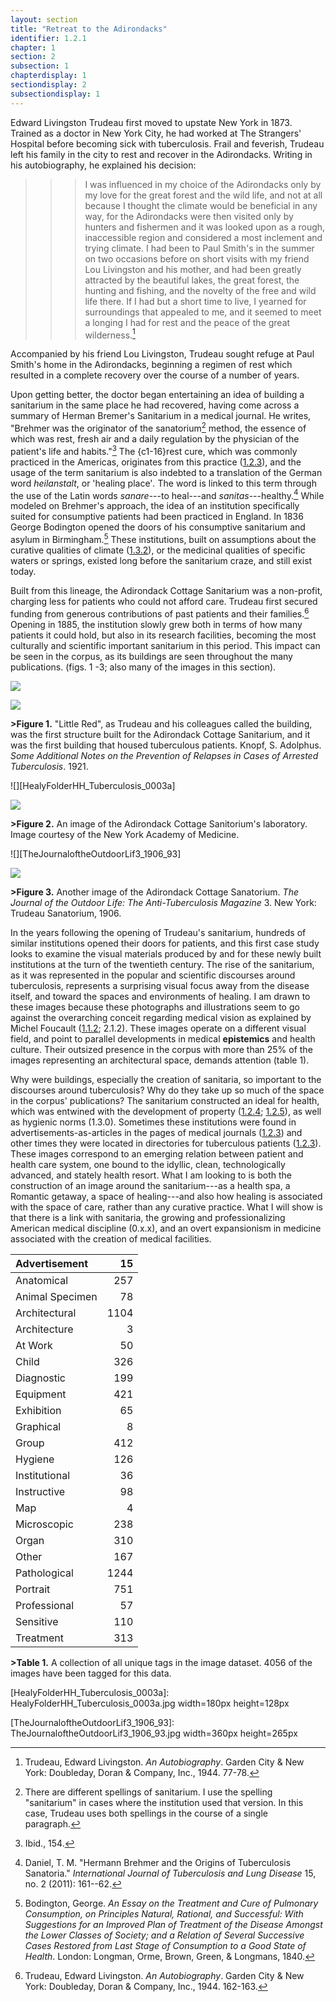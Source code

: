```yaml
---
layout: section
title: "Retreat to the Adirondacks"
identifier: 1.2.1
chapter: 1
section: 2
subsection: 1
chapterdisplay: 1
sectiondisplay: 2
subsectiondisplay: 1
---
```


Edward Livingston Trudeau first moved to upstate New York in 1873. Trained as a doctor in New York City, he had worked at The Strangers' Hospital before becoming sick with tuberculosis. Frail and feverish, Trudeau left his family in the city to rest and recover in the Adirondacks. Writing in his autobiography, he explained his decision:

> >>I was influenced in my choice of the Adirondacks only by my love for the great forest and the wild life, and not at all because I thought the climate would be beneficial in any way, for the Adirondacks were then visited only by hunters and fishermen and it was looked upon as a rough, inaccessible region and considered a most inclement and trying climate. I had been to Paul Smith's in the summer on two occasions before on short visits with my friend Lou Livingston and his mother, and had been greatly attracted by the beautiful lakes, the great forest, the hunting and fishing, and the novelty of the free and wild life there. If I had but a short time to live, I yearned for surroundings that appealed to me, and it seemed to meet a longing I had for rest and the peace of the great wilderness.[^fn1]

Accompanied by his friend Lou Livingston, Trudeau sought refuge at Paul Smith's home in the Adirondacks, beginning a regimen of rest which resulted in a complete recovery over the course of a number of years. 

Upon getting better, the doctor began entertaining an idea of building a sanitarium in the same place he had recovered, having come across a summary of Herman Bremer's Sanitarium in a medical journal. He writes, "Brehmer was the originator of the sanatorium[^fn2] method, the essence of which was rest, fresh air and a daily regulation by the physician of the patient's life and habits."[^fn3] The {c1-16}rest cure</b></span>, which was commonly practiced in the Americas, originates from this practice ([1.2.3](https://tuberculosisspecimen.github.io/diss/dissertation/1_2_3.html)), and the usage of the term sanitarium is also indebted to a translation of the German word *heilanstalt*, or 'healing place'*.* The word is linked to this term through the use of the Latin words *sanare*---to heal---and *sanitas*---healthy.[^fn4] While modeled on Brehmer's approach, the idea of an institution specifically suited for consumptive patients had been practiced in England. In 1836 George Bodington opened the doors of his consumptive sanitarium and asylum in Birmingham.[^fn5] These institutions, built on assumptions about the curative qualities of climate ([1.3.2](https://tuberculosisspecimen.github.io/diss/dissertation/1_3_2.html)), or the medicinal qualities of specific waters or springs, existed long before the sanitarium craze, and still exist today.

Built from this lineage, the Adirondack Cottage Sanitarium was a non-profit, charging less for patients who could not afford care. Trudeau first secured funding from generous contributions of past patients and their families.[^fn6] Opening in 1885, the institution slowly grew both in terms of how many patients it could hold, but also in its research facilities, becoming the most culturally and scientific important sanitarium in this period. This impact can be seen in the corpus, as its buildings are seen throughout the many publications. (figs. 1 -3; also many of the images in this section). 

![][Knopf_1922_0001_Cropped]

<img id="Knopf\_1922\_0001\_Cropped" src="{{ site.baseurl }}/assets/img/Knopf\_1922\_0001\_Cropped.jpg">

**>Figure 1.** "Little Red", as Trudeau and his colleagues called the building, was the first structure built for the Adirondack Cottage Sanitarium, and it was the first building that housed tuberculous patients. Knopf, S. Adolphus. *Some Additional Notes on the Prevention of Relapses in Cases of Arrested Tuberculosis*. 1921.

![][HealyFolderHH_Tuberculosis_0003a]

<img id="HealyFolderHH\_Tuberculosis\_0003a" src="{{ site.baseurl }}/assets/img/HealyFolderHH\_Tuberculosis\_0003a.jpg">

**>Figure 2.** An image of the Adirondack Cottage Sanitorium's laboratory. Image courtesy of the New York Academy of Medicine.

![][TheJournaloftheOutdoorLif3_1906_93]

<img id="TheJournaloftheOutdoorLif3\_1906\_93" src="{{ site.baseurl }}/assets/img/TheJournaloftheOutdoorLif3\_1906\_93.jpg">

**>Figure 3.** Another image of the Adirondack Cottage Sanatorium. *The Journal of the Outdoor Life: The Anti-Tuberculosis Magazine* 3. New York: Trudeau Sanatorium, 1906.

In the years following the opening of Trudeau's sanitarium, hundreds of similar institutions opened their doors for patients, and this first case study looks to examine the visual materials produced by and for these newly built institutions at the turn of the twentieth century. The rise of the sanitarium, as it was represented in the popular and scientific discourses around tuberculosis, represents a surprising visual focus away from the disease itself, and toward the spaces and environments of healing. I am drawn to these images because these photographs and illustrations seem to go against the overarching conceit regarding medical vision as explained by Michel Foucault ([1.1.2](https://tuberculosisspecimen.github.io/diss/dissertation/1_1_2.html); 2.1.2). These images operate on a different visual field, and point to parallel developments in medical <span data-tooltip aria-haspopup="true" class="has-tip" data-disable-hover="false" tabindex="1" title="Epistemics is a philosophical term referring to the study of knowledge. I use it to talk about the entwined practices of scientific culture, its arguments, and its methodologies."><b>epistemics</b></span> and health culture. Their outsized presence in the corpus with more than 25% of the images representing an architectural space, demands attention (table 1).

Why were buildings, especially the creation of sanitaria, so important to the discourses around tuberculosis? Why do they take up so much of the space in the corpus' publications? The sanitarium constructed an ideal for health, which was entwined with the development of property ([1.2.4](https://tuberculosisspecimen.github.io/diss/dissertation/1_2_4.html); [1.2.5](https://tuberculosisspecimen.github.io/diss/dissertation/1_2_5.html)), as well as hygienic norms (1.3.0). Sometimes these institutions were found in advertisements-as-articles in the pages of medical journals ([1.2.3](https://tuberculosisspecimen.github.io/diss/dissertation/1_2_3.html)) and other times they were located in directories for tuberculous patients ([1.2.3](https://tuberculosisspecimen.github.io/diss/dissertation/1_2_3.html)). These images correspond to an emerging relation between patient and health care system, one bound to the idyllic, clean, technologically advanced, and stately health resort. What I am looking to is both the construction of an image around the sanitarium---as a health spa, a Romantic getaway, a space of healing---and also how healing is associated with the space of care, rather than any curative practice. What I will show is that there is a link with sanitaria, the growing and professionalizing American medical discipline (0.x.x), and an overt expansionism in medicine associated with the creation of medical facilities.

| Advertisement | 15 |
| :----- | -----: |
| Anatomical | 257 |
| Animal Specimen | 78 |
| Architectural | 1104 |
| Architecture | 3 |
| At Work | 50 |
| Child | 326 |
| Diagnostic | 199 |
| Equipment | 421 |
| Exhibition | 65 |
| Graphical | 8 |
| Group | 412 |
| Hygiene | 126 |
| Institutional | 36 |
| Instructive | 98 |
| Map | 4 |
| Microscopic | 238 |
| Organ | 310 |
| Other | 167 |
| Pathological | 1244 |
| Portrait | 751 |
| Professional | 57 |
| Sensitive | 110 |
| Treatment | 313 |

**>Table 1.** A collection of all unique tags in the image dataset. 4056 of the images have been tagged for this data.

[Knopf_1922_0001_Cropped]: Knopf_1922_0001_Cropped.jpg

[HealyFolderHH_Tuberculosis_0003a]: HealyFolderHH_Tuberculosis_0003a.jpg width=180px height=128px

[TheJournaloftheOutdoorLif3_1906_93]: TheJournaloftheOutdoorLif3_1906_93.jpg width=360px height=265px

[^fn1]: Trudeau, Edward Livingston. *An Autobiography*. Garden City & New York: Doubleday, Doran & Company, Inc., 1944. 77-78.

[^fn2]: There are different spellings of sanitarium. I use the spelling "sanitarium" in cases where the institution used that version. In this case, Trudeau uses both spellings in the course of a single paragraph.

[^fn3]: Ibid., 154.

[^fn4]: Daniel, T. M. "Hermann Brehmer and the Origins of Tuberculosis Sanatoria." *International Journal of Tuberculosis and Lung Disease* 15, no. 2 (2011): 161--62.

[^fn5]: Bodington, George. *An Essay on the Treatment and Cure of Pulmonary Consumption, on Principles Natural, Rational, and Successful: With Suggestions for an Improved Plan of Treatment of the Disease Amongst the Lower Classes of Society; and a Relation of Several Successive Cases Restored from Last Stage of Consumption to a Good State of Health*. London: Longman, Orme, Brown, Green, & Longmans, 1840.

[^fn6]: Trudeau, Edward Livingston. *An Autobiography*. Garden City & New York: Doubleday, Doran & Company, Inc., 1944. 162-163.